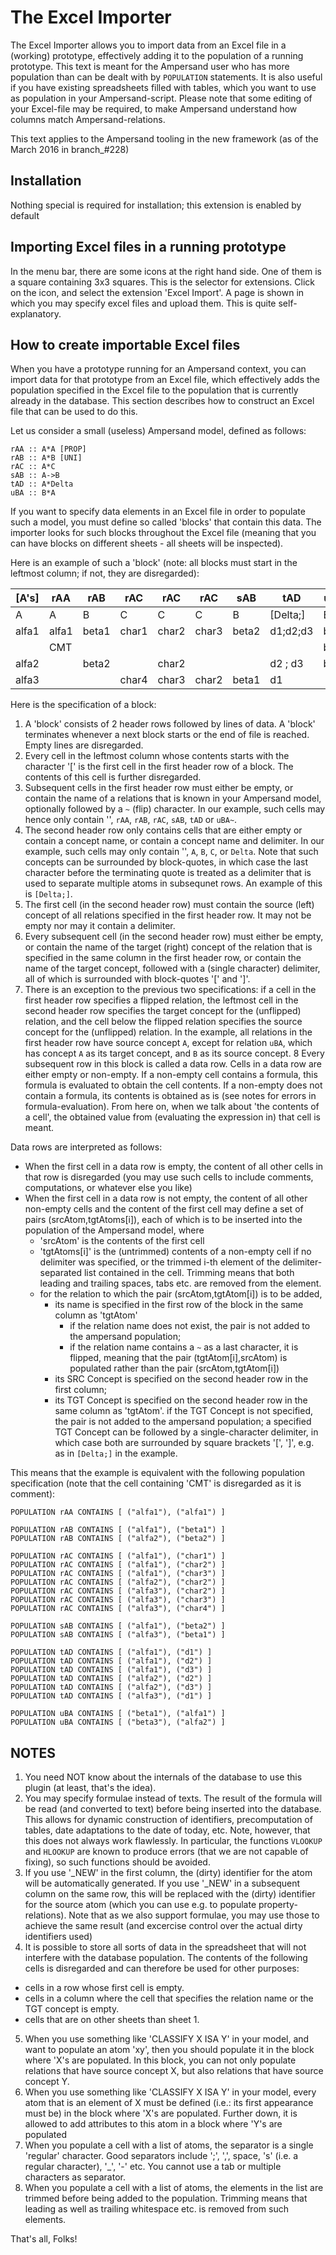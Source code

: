 # The Excel Importer
The Excel Importer allows you to import data from an Excel file in a (working) prototype, effectively adding it to the population of a running prototype. This text is meant for the Ampersand user who has more population than can be dealt with by `POPULATION` statements. It is also useful if you have existing spreadsheets filled with tables, which you want to use as population in your Ampersand-script. Please note that some editing of your Excel-file may be required, to make Ampersand understand how columns match Ampersand-relations.

This text applies to the Ampersand tooling in the new framework (as of the March 2016 in branch_#228)

## Installation
Nothing special is required for installation; this extension is enabled by default 

## Importing Excel files in a running prototype
In the menu bar, there are some icons at the right hand side. One of them is a square containing 3x3 squares. This is the selector for extensions. Click on the icon, and select the extension 'Excel Import'.
A page is shown in which you may specify excel files and upload them. This is quite self-explanatory.

## How to create importable Excel files
When you have a prototype running for an Ampersand context, you can import data for that prototype from an Excel file, which effectively adds the population specified in the Excel file to the population that is currently already in the database. This section describes how to construct an Excel file that can be used to do this.

Let us consider a small (useless) Ampersand model, defined as follows:

	rAA :: A*A [PROP]
	rAB :: A*B [UNI]
	rAC :: A*C
	sAB :: A->B
	tAD :: A*Delta
	uBA :: B*A

If you want to specify data elements in an Excel file in order to populate such a model, you must define so called 'blocks' that contain this data. The importer looks for such blocks throughout the Excel file (meaning that you can have blocks on different sheets - all sheets will be inspected).

Here is an example of such a 'block' (note: all blocks must start in the leftmost column; if not, they are disregarded):

| [A's] |  rAA  |  rAB  |  rAC  |  rAC  |  rAC  |  sAB  |   tAD    |  uBA~ |
| -- | -- | -- | -- | -- | -- | -- | -- | -- |
|   A   |   A   |   B   |   C   |   C   |   C   |   B   | [Delta;] |   B   |
| alfa1 | alfa1 | beta1 | char1 | char2 | char3 | beta2 | d1;d2;d3 | beta1 |
|       |  CMT  |       |       |       |       |       |          | beta2 |
| alfa2 |       | beta2 |       | char2 |       |       | d2 ;  d3 | beta3 |
| alfa3 |       |       | char4 | char3 | char2 | beta1 |   d1     |       |

Here is the specification of a block:
1. A 'block' consists of 2 header rows followed by lines of data. A 'block' terminates whenever a next block starts or the end of file is reached. Empty lines are disregarded.
2. Every cell in the leftmost column whose contents starts with the character '[' is the first cell in the first header row of a block. The contents of this cell is further disregarded. 
3. Subsequent cells in the first header row must either be empty, or contain the name of a relations that is known in your Ampersand model, optionally followed by a `~` (flip) character. In our example, such cells may hence only contain '', `rAA`, `rAB`, `rAC`, `sAB`, `tAD` or `uBA~`.
4. The second header row only contains cells that are either empty or contain a concept name, or contain a concept name and delimiter. In our example, such cells may only contain '', `A`, `B`, `C`, or `Delta`. Note that such concepts can be surrounded by block-quotes, in which case the last character before the terminating quote is treated as a delimiter that is used to separate multiple atoms in subsequnet rows. An example of this is `[Delta;]`.
5. The first cell (in the second header row) must contain the source (left) concept of all relations specified in the first header row. It may not be empty nor may it contain a delimiter.
6. Every subsequent cell (in the second header row) must either be empty, or contain the name of the target (right) concept of the relation that is specified in the same column in the first header row, or contain the name of the target concept, followed with a (single character) delimiter, all of which is surrounded with block-quotes '[' and ']'.
7. There is an exception to the previous two specifications: if a cell in the first header row specifies a flipped relation, the leftmost cell in the second header row specifies the target concept for the (unflipped) relation, and the cell below the flipped relation specifies the source concept for the (unflipped) relation. In the example, all relations in the first header row have source concept `A`, except for relation `uBA`, which has concept `A` as its target concept, and `B` as its source concept.
8 Every subsequent row in this block is called a data row. Cells in a data row are either empty or non-empty. If a non-empty cell contains a formula, this formula is evaluated to obtain the cell contents. If a non-empty does not contain a formula, its contents is obtained as is (see notes for errors in formula-evaluation). From here on, when we talk about 'the contents of a cell', the obtained value from (evaluating the expression in) that cell is meant.

Data rows are interpreted as follows:
- When the first cell in a data row is empty, the content of all other cells in that row is disregarded (you may use such cells to include comments, computations, or whatever else you like)
- When the first cell in a data row is not empty, the content of all other non-empty cells and the content of the first cell may define a set of pairs (srcAtom,tgtAtoms[i]), each of which is to be inserted into the population of the Ampersand model, where
  - 'srcAtom' is the contents of the first cell
  - 'tgtAtoms[i]' is the (untrimmed) contents of a non-empty cell if no delimiter was specified, or the trimmed i-th element of the delimiter-separated list contained in the cell. Trimming means that both leading and trailing spaces, tabs etc. are removed from the element.
  - for the relation to which the pair (srcAtom,tgtAtom[i]) is to be added,
    - its name is specified in the first row of the block in the same column as 'tgtAtom'
      - if the relation name does not exist, the pair is not added to the ampersand population;
      - if the relation name contains a `~` as a last character, it is flipped, meaning that the pair (tgtAtom[i],srcAtom) is populated rather than the pair (srcAtom,tgtAtom[i])
    - its SRC Concept is specified on the second header row in the first column;
    - its TGT Concept is specified on the second header row in the same column as 'tgtAtom'.
      if the TGT Concept is not specified, the pair is not added to the ampersand population;
      a specified TGT Concept can be followed by a single-character delimiter, in which case both are surrounded by square brackets '[', ']', e.g. as in `[Delta;]` in the example. 

This means that the example is equivalent with the following population specification (note that the cell containing 'CMT' is disregarded as it is comment):

	POPULATION rAA CONTAINS [ ("alfa1"), ("alfa1") ] 
	
	POPULATION rAB CONTAINS [ ("alfa1"), ("beta1") ] 
	POPULATION rAB CONTAINS [ ("alfa2"), ("beta2") ] 
	
	POPULATION rAC CONTAINS [ ("alfa1"), ("char1") ] 
	POPULATION rAC CONTAINS [ ("alfa1"), ("char2") ] 
	POPULATION rAC CONTAINS [ ("alfa1"), ("char3") ] 
	POPULATION rAC CONTAINS [ ("alfa2"), ("char2") ] 
	POPULATION rAC CONTAINS [ ("alfa3"), ("char2") ] 
	POPULATION rAC CONTAINS [ ("alfa3"), ("char3") ] 
	POPULATION rAC CONTAINS [ ("alfa3"), ("char4") ] 
	
	POPULATION sAB CONTAINS [ ("alfa1"), ("beta2") ] 
	POPULATION sAB CONTAINS [ ("alfa3"), ("beta1") ] 
	
	POPULATION tAD CONTAINS [ ("alfa1"), ("d1") ] 
	POPULATION tAD CONTAINS [ ("alfa1"), ("d2") ] 
	POPULATION tAD CONTAINS [ ("alfa1"), ("d3") ] 
	POPULATION tAD CONTAINS [ ("alfa2"), ("d2") ] 
	POPULATION tAD CONTAINS [ ("alfa2"), ("d3") ] 
	POPULATION tAD CONTAINS [ ("alfa3"), ("d1") ] 
	
	POPULATION uBA CONTAINS [ ("beta1"), ("alfa1") ] 
	POPULATION uBA CONTAINS [ ("beta3"), ("alfa2") ] 

## NOTES
1. You need NOT know about the internals of the database to use this plugin (at least, that's the idea).
2. You may specify formulae instead of texts. The result of the formula will be read (and converted to text) before being inserted into the database. This allows for dynamic construction of identifiers, precomputation of tables, date adaptations to the date of today, etc. Note, however, that this does not always work flawlessly. In particular, the functions `VLOOKUP` and `HLOOKUP` are known to produce errors (that we are not capable of fixing), so such functions should be avoided.
3. If you use '_NEW' in the first column, the (dirty) identifier for the atom will be automatically generated. If you use '_NEW' in a subsequent column on the same row, this will be replaced with the (dirty) identifier for the source atom (which you can use e.g. to populate property-relations). Note that as we also support formulae, you may use those to achieve the same result (and excercise control over the actual dirty identifiers used)
4. It is possible to store all sorts of data in the spreadsheet that will not interfere with the database population. The contents of the following cells is disregarded and can therefore be used for other purposes:
  - cells in a row whose first cell is empty.
  - cells in a column where the cell that specifies the relation name or the TGT concept is empty.
  - cells that are on other sheets than sheet 1.
5. When you use something like 'CLASSIFY X ISA Y' in your model, and want to populate an atom 'xy', then you should populate it in the block where 'X's are populated. In this block, you can not only populate relations that have source concept X, but also relations that have source concept Y.
6. When you use something like 'CLASSIFY X ISA Y' in your model, every atom that is an element of X must be defined (i.e.: its first appearance must be) in the block where 'X's are populated. Further down, it is allowed to add attributes to this atom in a block where 'Y's are populated
7. When you populate a cell with a list of atoms, the separator is a single 'regular' character. Good separators include ';', ',', space, 's' (i.e. a regular character), '_', '-' etc. You cannot use a tab or multiple characters as separator.
8. When you populate a cell with a list of atoms, the elements in the list are trimmed before being added to the population. Trimming means that leading as well as trailing whitespace etc. is removed from such elements.

That's all, Folks!
